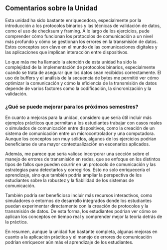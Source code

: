 ## Comentarios sobre la Unidad

Esta unidad ha sido bastante enriquecedora, especialmente por la introducción a los protocolos binarios y las técnicas de validación de datos, como el uso de checksum y framing. A lo largo de los ejercicios, pude comprender cómo funcionan los protocolos de comunicación a un nivel más profundo y cómo se gestionan los errores en la transmisión de datos. Estos conceptos son clave en el mundo de las comunicaciones digitales y las aplicaciones que implican interacción entre dispositivos.

Lo que más me ha llamado la atención de esta unidad ha sido la complejidad de la implementación de protocolos binarios, especialmente cuando se trata de asegurar que los datos sean recibidos correctamente. El uso de buffers y el análisis de la secuencia de bytes me permitió ver cómo optimizar la comunicación y cómo la eficiencia de la transmisión de datos depende de varios factores como la codificación, la sincronización y la validación.

### ¿Qué se puede mejorar para los próximos semestres?

En cuanto a mejoras para la unidad, considero que sería útil incluir más ejemplos prácticos que permitan a los estudiantes trabajar con casos reales o simulados de comunicación entre dispositivos, como la creación de un sistema de comunicación entre un microcontrolador y una computadora. Aunque los conceptos son muy sólidos, algunos de los ejercicios podrían beneficiarse de una mayor contextualización en escenarios aplicados.

Además, me parece que sería valioso incorporar una sección sobre el manejo de errores de transmisión en redes, que se enfoque en los distintos tipos de fallos que pueden ocurrir en un protocolo de comunicación y las estrategias para detectarlos y corregirlos. Esto no solo enriquecería el aprendizaje, sino que también podría ampliar la perspectiva de los estudiantes sobre la robustez y la fiabilidad de los sistemas de comunicación.

También podría ser beneficioso incluir más recursos interactivos, como simuladores o entornos de desarrollo integrados donde los estudiantes puedan experimentar directamente con la creación de protocolos y la transmisión de datos. De esta forma, los estudiantes podrían ver cómo se aplican los conceptos en tiempo real y comprender mejor la teoría detrás de la práctica.

En resumen, aunque la unidad fue bastante completa, algunas mejoras en cuanto a la aplicación práctica y el manejo de errores de comunicación podrían enriquecer aún más el aprendizaje de los estudiantes.
